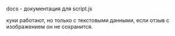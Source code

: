 docs - документация для script.js  

куки работают, но только с текстовыми данными, если отзыв с изображением он не сохранится.  

